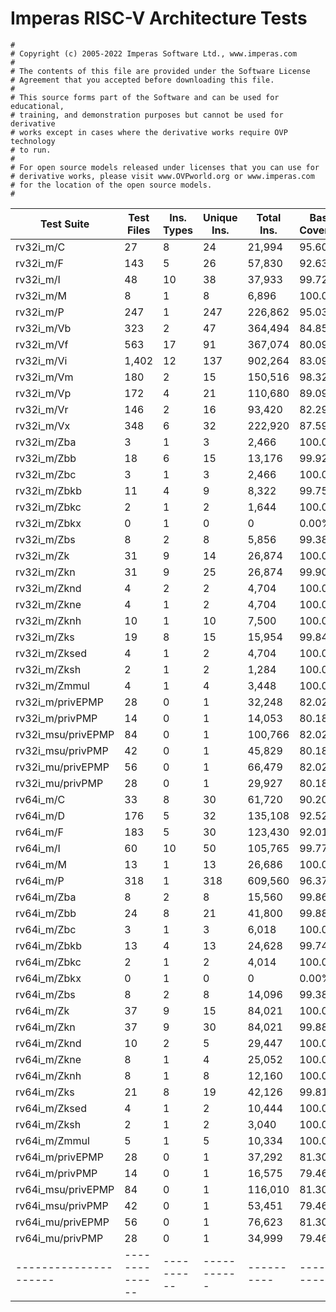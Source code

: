 # Imperas RISC-V Architecture Tests

    #
    # Copyright (c) 2005-2022 Imperas Software Ltd., www.imperas.com
    #
    # The contents of this file are provided under the Software License
    # Agreement that you accepted before downloading this file.
    #
    # This source forms part of the Software and can be used for educational,
    # training, and demonstration purposes but cannot be used for derivative
    # works except in cases where the derivative works require OVP technology
    # to run.
    #
    # For open source models released under licenses that you can use for
    # derivative works, please visit www.OVPworld.org or www.imperas.com
    # for the location of the open source models.
    #
    


| Test Suite            |   Test Files   | Ins. Types | Unique Ins. | Total Ins. | Basic Coverage | Extended Coverage |
| --------------------- | -------------- | ---------- | ----------- | ---------- | -------------- | ----------------- |
| rv32i_m/C             |             27 |          8 |          24 |     21,994 |         95.60% |             73.44 |
| rv32i_m/F             |            143 |          5 |          26 |     57,830 |         92.63% |                   |
| rv32i_m/I             |             48 |         10 |          38 |     37,933 |         99.72% |             95.18 |
| rv32i_m/M             |              8 |          1 |           8 |      6,896 |        100.00% |             84.96 |
| rv32i_m/P             |            247 |          1 |         247 |    226,862 |         95.03% |                   |
| rv32i_m/Vb            |            323 |          2 |          47 |    364,494 |         84.85% |                   |
| rv32i_m/Vf            |            563 |         17 |          91 |    367,074 |         80.09% |                   |
| rv32i_m/Vi            |          1,402 |         12 |         137 |    902,264 |         83.09% |                   |
| rv32i_m/Vm            |            180 |          2 |          15 |    150,516 |         98.32% |                   |
| rv32i_m/Vp            |            172 |          4 |          21 |    110,680 |         89.09% |                   |
| rv32i_m/Vr            |            146 |          2 |          16 |     93,420 |         82.29% |                   |
| rv32i_m/Vx            |            348 |          6 |          32 |    222,920 |         87.59% |                   |
| rv32i_m/Zba           |              3 |          1 |           3 |      2,466 |        100.00% |             89.68 |
| rv32i_m/Zbb           |             18 |          6 |          15 |     13,176 |         99.92% |             88.52 |
| rv32i_m/Zbc           |              3 |          1 |           3 |      2,466 |        100.00% |             78.57 |
| rv32i_m/Zbkb          |             11 |          4 |           9 |      8,322 |         99.75% |             91.42 |
| rv32i_m/Zbkc          |              2 |          1 |           2 |      1,644 |        100.00% |             78.57 |
| rv32i_m/Zbkx          |              0 |          1 |           0 |          0 |          0.00% |              0.00 |
| rv32i_m/Zbs           |              8 |          2 |           8 |      5,856 |         99.38% |             78.33 |
| rv32i_m/Zk            |             31 |          9 |          14 |     26,874 |        100.00% |            100.00 |
| rv32i_m/Zkn           |             31 |          9 |          25 |     26,874 |         99.90% |             93.88 |
| rv32i_m/Zknd          |              4 |          2 |           2 |      4,704 |        100.00% |            100.00 |
| rv32i_m/Zkne          |              4 |          1 |           2 |      4,704 |        100.00% |            100.00 |
| rv32i_m/Zknh          |             10 |          1 |          10 |      7,500 |        100.00% |            100.00 |
| rv32i_m/Zks           |             19 |          8 |          15 |     15,954 |         99.84% |             90.61 |
| rv32i_m/Zksed         |              4 |          1 |           2 |      4,704 |        100.00% |            100.00 |
| rv32i_m/Zksh          |              2 |          1 |           2 |      1,284 |        100.00% |            100.00 |
| rv32i_m/Zmmul         |              4 |          1 |           4 |      3,448 |        100.00% |             79.84 |
| rv32i_m/privEPMP      |             28 |          0 |           1 |     32,248 |         82.02% |                   |
| rv32i_m/privPMP       |             14 |          0 |           1 |     14,053 |         80.18% |                   |
| rv32i_msu/privEPMP    |             84 |          0 |           1 |    100,766 |         82.02% |                   |
| rv32i_msu/privPMP     |             42 |          0 |           1 |     45,829 |         80.18% |                   |
| rv32i_mu/privEPMP     |             56 |          0 |           1 |     66,479 |         82.02% |                   |
| rv32i_mu/privPMP      |             28 |          0 |           1 |     29,927 |         80.18% |                   |
| rv64i_m/C             |             33 |          8 |          30 |     61,720 |         90.20% |             69.27 |
| rv64i_m/D             |            176 |          5 |          32 |    135,108 |         92.52% |                   |
| rv64i_m/F             |            183 |          5 |          30 |    123,430 |         92.01% |                   |
| rv64i_m/I             |             60 |         10 |          50 |    105,765 |         99.77% |             91.80 |
| rv64i_m/M             |             13 |          1 |          13 |     26,686 |        100.00% |             80.57 |
| rv64i_m/P             |            318 |          1 |         318 |    609,560 |         96.37% |                   |
| rv64i_m/Zba           |              8 |          2 |           8 |     15,560 |         99.86% |             85.59 |
| rv64i_m/Zbb           |             24 |          8 |          21 |     41,800 |         99.88% |             82.52 |
| rv64i_m/Zbc           |              3 |          1 |           3 |      6,018 |        100.00% |             73.87 |
| rv64i_m/Zbkb          |             13 |          4 |          13 |     24,628 |         99.74% |             87.78 |
| rv64i_m/Zbkc          |              2 |          1 |           2 |      4,014 |        100.00% |             73.87 |
| rv64i_m/Zbkx          |              0 |          1 |           0 |          0 |          0.00% |              0.00 |
| rv64i_m/Zbs           |              8 |          2 |           8 |     14,096 |         99.38% |             75.12 |
| rv64i_m/Zk            |             37 |          9 |          15 |     84,021 |        100.00% |            100.00 |
| rv64i_m/Zkn           |             37 |          9 |          30 |     84,021 |         99.88% |             90.84 |
| rv64i_m/Zknd          |             10 |          2 |           5 |     29,447 |        100.00% |            100.00 |
| rv64i_m/Zkne          |              8 |          1 |           4 |     25,052 |        100.00% |            100.00 |
| rv64i_m/Zknh          |              8 |          1 |           8 |     12,160 |        100.00% |            100.00 |
| rv64i_m/Zks           |             21 |          8 |          19 |     42,126 |         99.81% |             87.28 |
| rv64i_m/Zksed         |              4 |          1 |           2 |     10,444 |        100.00% |            100.00 |
| rv64i_m/Zksh          |              2 |          1 |           2 |      3,040 |        100.00% |            100.00 |
| rv64i_m/Zmmul         |              5 |          1 |           5 |     10,334 |        100.00% |             74.78 |
| rv64i_m/privEPMP      |             28 |          0 |           1 |     37,292 |         81.30% |                   |
| rv64i_m/privPMP       |             14 |          0 |           1 |     16,575 |         79.46% |                   |
| rv64i_msu/privEPMP    |             84 |          0 |           1 |    116,010 |         81.30% |                   |
| rv64i_msu/privPMP     |             42 |          0 |           1 |     53,451 |         79.46% |                   |
| rv64i_mu/privEPMP     |             56 |          0 |           1 |     76,623 |         81.30% |                   |
| rv64i_mu/privPMP      |             28 |          0 |           1 |     34,999 |         79.46% |                   |
| --------------------- | -------------- | ---------- | ----------- | ---------- | -------------- | ----------------- |


